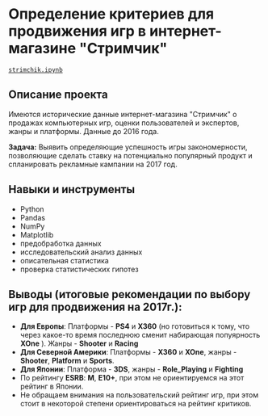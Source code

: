 # Определение критериев для продвижения игр в интернет-магазине "Стримчик"
<code>[strimchik.ipynb](https://github.com/AleksandrK86/practicum/blob/main/strimchik/strimchik.ipynb)
</code>

## Описание проекта
Имеются исторические данные интернет-магазина "Стримчик" о продажах компьютерных игр, оценки пользователей и экспертов, жанры и платформы. Данные до 2016 года.

**Задача:** Выявить определяющие успешность игры закономерности, позволяющие сделать ставку на потенциально популярный продукт и спланировать рекламные кампании на 2017 год.

## Навыки и инструменты

* Python
* Pandas
* NumPy
* Matplotlib
* предобработка данных
* исследовательский анализ данных
* описательная статистика
* проверка статистических гипотез

##  **Выводы (итоговые рекомендации по выбору игр для продвижения на 2017г.):**
* **Для Европы**:  Платформы - **PS4** и **X360** (но готовиться к тому, что через какое-то время последнюю сменит набирающая попуярность **XOne** ). Жанры - **Shooter** и **Racing**
* **Для Северной Америки**: Платформы - **X360** и **XOne**, жанры - **Shooter**, **Platform** и **Sports**.
* **Для Японии**: Платформа - **3DS**, жанры - **Role_Playing** и **Fighting**
* По рейтингу **ESRB**: **M**, **E10+**, при этом не ориентируемся на этот рейтинг в Японии.
* Не обращаем внимания на пользовательский рейтинг игр, при этом стоит в некоторой степени ориентироваться на рейтинг критиков.
